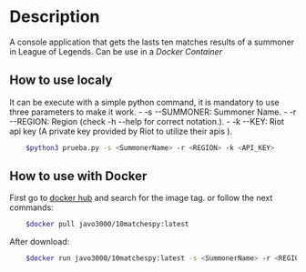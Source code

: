 # Description
A console application that gets the lasts ten matches results of a summoner in League of Legends. Can be use in a *Docker Container*

## How to use localy

It can be execute with a simple python command, it is mandatory to use three parameters to make it work.
    - -s --SUMMONER: Summoner Name.
    - -r --REGION: Region (check -h --help for correct notation.).
    - -k --KEY: Riot api key (A private key provided by Riot to utilize their apis ).

```bash
    $python3 prueba.py -s <SummonerName> -r <REGION> -k <API_KEY>
```

## How to use with Docker

First go to [docker hub](https://hub.docker.com/r/javo3000/10matchespy/tags) and search for the image tag. or follow the next commands:

```bash
    $docker pull javo3000/10matchespy:latest
```

After download:

```bash
    $docker run javo3000/10matchespy:latest -s <SummonerName> -r <REGION> -k <API_KEY>
```